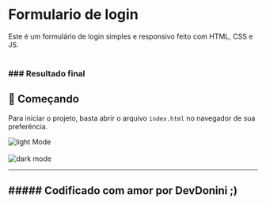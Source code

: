 # Formulario de login

Este é um formulário de login simples e responsivo feito com HTML, CSS e JS.<br />
<br/>

<h3>### Resultado final</h3>


## 🚀 Começando

Para iniciar o projeto, basta abrir o arquivo `index.html` no navegador de sua preferência.

![light Mode](https://user-images.githubusercontent.com/106184297/224503247-d04dce6f-ecf4-4ef0-a352-995936fef2f1.png)
<br><br>
![dark mode](https://user-images.githubusercontent.com/106184297/224503251-a2891f9d-b3ee-4f1c-8226-c81100145db2.png)



---

<h2>##### Codificado com amor por DevDonini ;)</h2>
